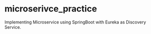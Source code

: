 # microserivce_practice
Implementing Microservice using SpringBoot with Eureka as Discovery Service.
 
